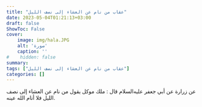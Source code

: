```yaml
---
title: "عقاب من نام عن العشاء إلى نصف الليل"
date: 2023-05-04T01:21:13+03:00
draft: false
ShowToc: False
cover:
    image: img/hala.JPG
    alt: 'صورة'
    caption: ''
#    hidden: false
summary: 
tags: ["عقاب من نام عن العشاء إلى نصف الليل"]
categories: []
---
```

عن زرارة عن أبي
جعفر عليه‌السلام قال : ملك موكل يقول من نام عن العشاء إلى نصف الليل
فلا أنام الله عينه.

